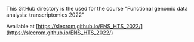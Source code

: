 This GitHub directory is the used for the course "Functional genomic data analysis: transcriptomics 2022"

Available at [https://slecrom.github.io/ENS_HTS_2022/](https://slecrom.github.io/ENS_HTS_2022/)
